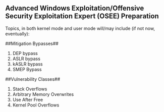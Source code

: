 Advanced Windows Exploitation/Offensive Security Exploitation Expert (OSEE) Preparation
---

Topics, in both kernel mode and user mode will/may include (if not now, eventually):

##Mitigation Bypasses##
1. DEP bypass
2. ASLR bypass
4. kASLR bypass
5. SMEP Bypass

##Vulnerability Classes##
1. Stack Overflows
2. Arbitrary Memory Overwrites
3. Use After Free
4. Kernel Pool Overflows
